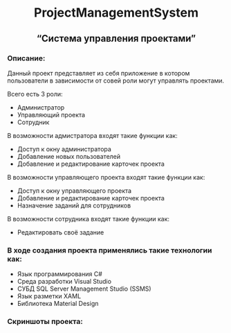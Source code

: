 <h1 style="text-align:center;">ProjectManagementSystem</h1>
<h2 style="text-align:center;">“Система управления проектами”</h2>

<h3>Описание:</h3>
<p>Данный проект представляет из себя приложение в котором пользователи в зависимости от совей роли могут управлять проектами.</p>
<p>Всего есть 3 роли:</p>
<ul>
  <li>Администратор</li>
  <li>Управляющий проекта</li>
  <li>Сотрудник</li>
</ul>

<p>В возможности адмистратора входят такие функции как:</p>
<ul>
  <li>Доступ к окну администратора</li>
  <li>Добавление новых пользователей</li>
  <li>Добавление и редактирование карточек проекта</li>
</ul>

<p>В возможности управляющего проекта входят такие функции как:</p>
<ul>
  <li>Доступ к окну управляющего проекта</li>
  <li>Добавление и редактирование карточек проекта</li>
  <li>Назначение заданий для сотрудников</li>
</ul>

<p>В возможности сотрудника входят такие функции как:</p>
<ul>
  <li>Редактировать своё задание</li>
</ul>

<h3>В ходе создания проекта применялись такие технологии как:</h3>
<ul>
  <li>Язык программирования C#</li>
  <li>Среда разработки Visual Studio</li>
  <li>СУБД SQL Server Management Studio (SSMS)</li>
  <li>Язык разметки XAML</li>
  <li>Библиотека Material Design</li>
</ul>

<h3>Скриншоты проекта:</h3>
